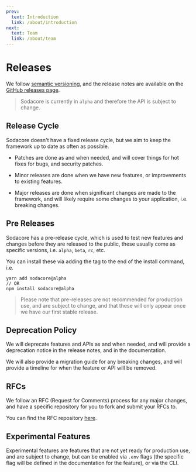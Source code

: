 ```yaml
---
prev:
  text: Introduction
  link: /about/introduction
next:
  text: Team
  link: /about/team
---
```


# Releases

We follow [semantic versioning](https://semver.org/), and the release notes are available on the [GitHub releases page](https://github.com/sodacore/core/releases).

> Sodacore is currently in `alpha` and therefore the API is subject to change.

## Release Cycle

Sodacore doesn't have a fixed release cycle, but we aim to keep the framework up to date as often as possible.

- Patches are done as and when needed, and will cover things for hot fixes for bugs, and security patches.

- Minor releases are done when we have new features, or improvements to existing features.

- Major releases are done when significant changes are made to the framework, and will likely require some changes to your application, i.e. breaking changes.

## Pre Releases

Sodacore has a pre-release cycle, which is used to test new features and changes before they are released to the public, these usually come as specific versions, i.e. `alpha`, `beta`, `rc`, etc.

You can install these via adding the tag to the end of the install command, i.e.

```
yarn add sodacore@alpha
// OR
npm install sodacore@alpha
```

> Please note that pre-releases are not recommended for production use, and are subject to change, and that these will only appear once we have our first stable release.

## Deprecation Policy

We will deprecate features and APIs as and when needed, and will provide a deprecation notice in the release notes, and in the documentation.

We will also provide a migration guide for any breaking changes, and will provide a timeline for when the feature or API will be removed.

## RFCs

We follow an RFC (Request for Comments) process for any major changes, and have a specific repository for you to fork and submit your RFCs to.

You can find the RFC repository [here](https://github.com/sodacore/rfcs).

## Experimental Features​

Experimental features are features that are not yet ready for production use, and are subject to change, but can be enabled via `.env` flags (the specific flag will be defined in the documentation for the feature), or via the CLI.

